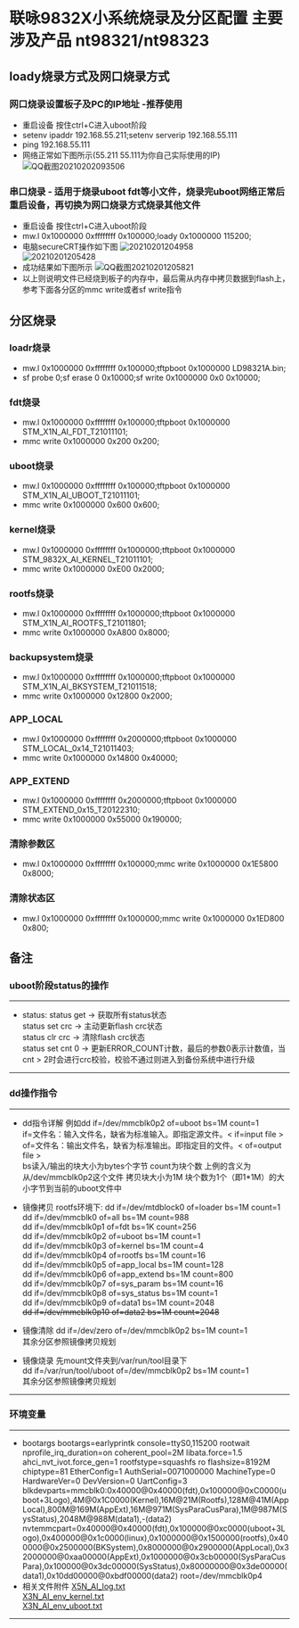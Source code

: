 # 联咏9832X小系统烧录及分区配置 主要涉及产品 nt98321/nt98323

## loady烧录方式及网口烧录方式

### 网口烧录设置板子及PC的IP地址 -推荐使用

- 重启设备 按住ctrl+C进入uboot阶段
- setenv ipaddr 192.168.55.211;setenv serverip 192.168.55.111
- ping 192.168.55.111
- 网络正常如下图所示(55.211 55.111为你自己实际使用的IP)
![QQ截图20210202093506](https://cdn.jsdelivr.net/gh/cairufan/image@main//picture/QQ截图20210202093506.png)  

### 串口烧录 - 适用于烧录uboot fdt等小文件，烧录完uboot网络正常后重启设备，再切换为网口烧录方式烧录其他文件

- 重启设备 按住ctrl+C进入uboot阶段
- mw.l 0x1000000 0xffffffff 0x100000;loady 0x1000000 115200;
- 电脑secureCRT操作如下图
![20210201204958](https://cdn.jsdelivr.net/gh/cairufan/image@main//picture/20210201204958.png)  
![20210201205428](https://cdn.jsdelivr.net/gh/cairufan/image@main//picture/20210201205428.png)  
- 成功结果如下图所示
![QQ截图20210201205821](https://cdn.jsdelivr.net/gh/cairufan/image@main//picture/QQ截图20210201205821.png)  
- 以上则说明文件已经烧到板子的内存中，最后需从内存中拷贝数据到flash上，参考下面各分区的mmc write或者sf write指令

## 分区烧录

### loadr烧录

- mw.l 0x1000000 0xffffffff 0x100000;tftpboot 0x1000000 LD98321A.bin;
- sf probe 0;sf erase 0 0x10000;sf write 0x1000000 0x0 0x10000;

### fdt烧录

- mw.l 0x1000000 0xffffffff 0x100000;tftpboot 0x1000000 STM_X1N_AI_FDT_T21011101;
- mmc write 0x1000000 0x200 0x200;

### uboot烧录

- mw.l 0x1000000 0xffffffff 0x100000;tftpboot 0x1000000 STM_X1N_AI_UBOOT_T21011101;
- mmc write 0x1000000 0x600 0x600;

### kernel烧录

- mw.l 0x1000000 0xffffffff 0x1000000;tftpboot 0x1000000 STM_9832X_AI_KERNEL_T21011101;
- mmc write 0x1000000 0xE00 0x2000;

### rootfs烧录

- mw.l 0x1000000 0xffffffff 0x1000000;tftpboot 0x1000000 STM_X1N_AI_ROOTFS_T21011801;
- mmc write 0x1000000 0xA800 0x8000;

### backupsystem烧录

- mw.l 0x1000000 0xffffffff 0x1000000;tftpboot 0x1000000 STM_X1N_AI_BKSYSTEM_T21011518;
- mmc write 0x1000000 0x12800 0x2000;

### APP_LOCAL

- mw.l 0x1000000 0xffffffff 0x2000000;tftpboot 0x1000000 STM_LOCAL_0x14_T21011403;
- mmc write 0x1000000 0x14800 0x40000;

### APP_EXTEND

- mw.l 0x1000000 0xffffffff 0x2000000;tftpboot 0x1000000 STM_EXTEND_0x15_T20122310;
- mmc write 0x1000000 0x55000 0x190000;

### 清除参数区

- mw.l 0x1000000 0xffffffff 0x100000;mmc write 0x1000000 0x1E5800 0x8000;

### 清除状态区

- mw.l 0x1000000 0xffffffff 0x1000000;mmc write 0x1000000 0x1ED800 0x800;

## 备注

### uboot阶段status的操作

----

- status:
status get -> 获取所有status状态  
status set crc -> 主动更新flash crc状态  
status clr crc -> 清除flash crc状态  
status set cnt 0 -> 更新ERROR_COUNT计数，最后的参数0表示计数值，当cnt > 2时会进行crc校验，校验不通过则进入到备份系统中进行升级  

----

### dd操作指令

----

- dd指令详解
例如dd if=/dev/mmcblk0p2 of=uboot bs=1M count=1  
if=文件名：输入文件名，缺省为标准输入。即指定源文件。< if=input file >
of=文件名：输出文件名，缺省为标准输出。即指定目的文件。< of=output file >  
bs读入/输出的块大小为bytes个字节
count为块个数
上例的含义为从/dev/mmcblk0p2这个文件 拷贝块大小为1M 块个数为1个（即1*1M）的大小字节到当前的uboot文件中

- 镜像拷贝 rootfs环境下:
dd if=/dev/mtdblock0 of=loader bs=1M count=1  
dd if=/dev/mmcblk0 of=all bs=1M count=988  
dd if=/dev/mmcblk0p1 of=fdt bs=1K count=256  
dd if=/dev/mmcblk0p2 of=uboot bs=1M count=1  
dd if=/dev/mmcblk0p3 of=kernel bs=1M count=4  
dd if=/dev/mmcblk0p4 of=rootfs bs=1M count=16  
dd if=/dev/mmcblk0p5 of=app_local bs=1M count=128  
dd if=/dev/mmcblk0p6 of=app_extend bs=1M count=800  
dd if=/dev/mmcblk0p7 of=sys_param bs=1M count=16  
dd if=/dev/mmcblk0p8 of=sys_status bs=1M count=1  
dd if=/dev/mmcblk0p9 of=data1 bs=1M count=2048  
~~dd if=/dev/mmcblk0p10 of=data2 bs=1M count=2048~~  

- 镜像清除
dd if=/dev/zero of=/dev/mmcblk0p2 bs=1M count=1  
其余分区参照镜像拷贝规划

- 镜像烧录
先mount文件夹到/var/run/tool目录下  
dd if=/var/run/tool/uboot of=/dev/mmcblk0p2 bs=1M count=1  
其余分区参照镜像拷贝规划

----

### 环境变量

----

- bootargs
bootargs=earlyprintk console=ttyS0,115200 rootwait nprofile_irq_duration=on coherent_pool=2M libata.force=1.5 ahci_nvt_ivot.force_gen=1 rootfstype=squashfs ro flashsize=8192M chiptype=81 EtherConfig=1 AuthSerial=0071000000 MachineType=0 HardwareVer=0 DevVersion=0 UartConfig=3 blkdevparts=mmcblk0:0x40000@0x40000(fdt),0x100000@0xC0000(uboot+3Logo),4M@0x1C0000(Kernel),16M@21M(Rootfs),128M@41M(AppLocal),800M@169M(AppExt),16M@971M(SysParaCusPara),1M@987M(SysStatus),2048M@988M(data1),-(data2) nvtemmcpart=0x40000@0x40000(fdt),0x100000@0xc0000(uboot+3Logo),0x400000@0x1c0000(linux),0x1000000@0x1500000(rootfs),0x400000@0x2500000(BKSystem),0x8000000@0x2900000(AppLocal),0x32000000@0xaa00000(AppExt),0x1000000@0x3cb00000(SysParaCusPara),0x100000@0x3dc00000(SysStatus),0x80000000@0x3de00000(data1),0x10dd00000@0xbdf00000(data2)  root=/dev/mmcblk0p4
- 相关文件附件
[X5N_AI_log.txt](https://cdn.jsdelivr.net/gh/cairufan/image@main/other/X5N_AI_log.txt)  
[X3N_AI_env_kernel.txt](https://cdn.jsdelivr.net/gh/cairufan/image@main/other/X3N_AI_env_kernel.txt)  
[X3N_AI_env_uboot.txt](https://cdn.jsdelivr.net/gh/cairufan/image@main/other/X3N_AI_env_uboot.txt)  

----
